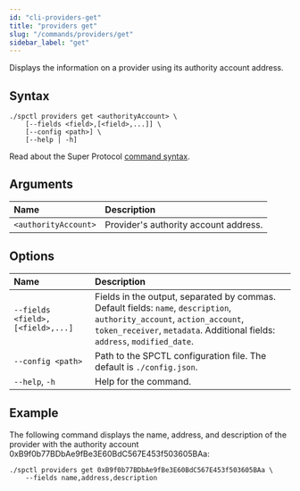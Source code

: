 ```yaml
---
id: "cli-providers-get"
title: "providers get"
slug: "/commands/providers/get"
sidebar_label: "get"
---
```


Displays the information on a provider using its authority account address.

## Syntax

```
./spctl providers get <authorityAccount> \
    [--fields <field>,[<field>,...]] \
    [--config <path>] \
    [--help | -h]
```

Read about the Super Protocol [command syntax](/cli/commands#command-syntax).

## Arguments

| **Name** | **Description** |
| :- | :- |
| `<authorityAccount>` | Provider's authority account address. |

## Options

| <div style={{width:265}}>**Name**</div> | **Description** |
| :- | :- |
| `--fields <field>,[<field>,...]` | Fields in the output, separated by commas. Default fields: `name`, `description`, `authority_account`, `action_account`, `token_receiver`, `metadata`. Additional fields: `address`, `modified_date`. |
| `--config <path>` | Path to the SPCTL configuration file. The default is `./config.json`. |
| `--help`, `-h` | Help for the command. |

## Example

The following command displays the name, address, and description of the provider with the authority account 0xB9f0b77BDbAe9fBe3E60BdC567E453f503605BAa:

```
./spctl providers get 0xB9f0b77BDbAe9fBe3E60BdC567E453f503605BAa \
    --fields name,address,description
```